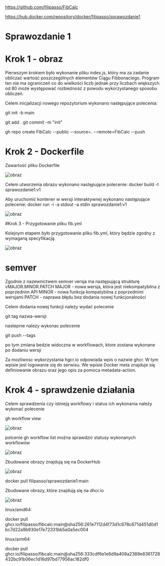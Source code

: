 https://github.com/filipasso/FibCalc

https://hub.docker.com/repository/docker/filipasso/sprawozdanie1

# Sprawozdanie 1
# Krok 1 - obraz
Pierwszym krokiem było wykonanie pliku index.js, który ma za zadanie obliczać wartość poszczególnych elementów Ciągu Fibbonaciego. Program ten nie ma ograniczeń co do wielkości liczb jednak przy liczbach większych od 80 może występować rozbieżność z powodu wykorzystanego sposobu obliczeń.



Celem inicjalizacji nowego repozytorium wykonano następujące polecenia:

git init -b main

git add .
git commit -m "init"

gh repo create FibCalc --public --source=. --remote=FibCalc --push

# Krok 2 - Dockerfile
Zawartość pliku Dockerfile

![obraz](https://user-images.githubusercontent.com/60239006/210008296-aa89f9d4-cf21-4a34-9430-94f8d7144de1.png)

Celem utworzenia obrazu wykonano następujące polecenie: docker build -t sprawozdanie1:v1

Aby uruchomić kontener w wersji interaktywnej wykonano następujące polecenie: docker run -i -a stdout -a stdin sprawozdanie1:v1

![obraz](https://user-images.githubusercontent.com/60239006/210004253-62c7a859-e436-4459-9347-6d319672d659.png)

#Krok 3 - Przygotowanie pliku fib.yml

Kolejnym etapem było przygotowanie pliku fib.yml, który będzie zgodny z wymaganą specyfikacją.

![obraz](https://user-images.githubusercontent.com/60239006/210005470-d9d64a27-fa2e-40d0-a1f9-82f379ff539a.png)

# semver
Zgodnie z nazewnictwem semver versja ma następującą strukturę
vMAJOR.MINOR.PATCH
MAJOR - nowa wersja, która jest niekompatybilna z poprzednim API
MINOR - nowa funkcja kompatybilna z poprzednimi wersjami
PATCH - naprawa błędu bez dodania nowej funkcjonalności

Celem dodania nowej funkcji należy wydać polecenie

git tag nazwa-wersji

nastepnie nalezy wykonac polecenie

git push --tags

po tym zmiana bedzie widoczna w workflowach, ktore zostana wykonane po dodaniu wersji

Za mozliwosc wykorzystania hgcr.io odpowiada wpis o nazwie ghcr. W tym wpisie jest logowanie się do serwisu.
We wpisie Docker meta znajduje się definiowanie obrazu oraz jego opis za pomoca metadata-action.


# Krok 4 - sprawdzenie działania

Celem sprawdzenia czy istnieją workflowy i status ich wykonania należy wykonać polecenie

gh workflow view

![obraz](https://user-images.githubusercontent.com/60239006/210006571-f14df9c3-afba-411d-8146-0702287bc143.png)

polcenie gh workflow list można sprawdzić statusy wykonanych workflowów

![obraz](https://user-images.githubusercontent.com/60239006/210006618-34915311-ca61-40df-825b-cb99e57697b1.png)


Zbudowane obrazy znajdują się na DockerHub

![obraz](https://user-images.githubusercontent.com/60239006/210006705-8f1dd5e9-465d-4a80-bc7e-f73747da0c83.png)

docker pull filipasso/sprawozdanie1:main

Zbudowane obrazy, które znajdują się na dhcr.io

![obraz](https://user-images.githubusercontent.com/60239006/210006872-3028344a-e9d4-457a-9509-2b2bdd19efab.png)

linux/amd64:

docker pull ghcr.io/filipasso/fibcalc:main@sha256:261e7112d4f73d1c678c671d451d0d1bc7d22a9b930e17e72331bb5a0a5ec004

linux/arm64:

docker pull ghcr.io/filipasso/fibcalc:main@sha256:333cdf6e1e6d9a408a2389e8361728432bc91b06ec1d16d97bd77956ac182df0

